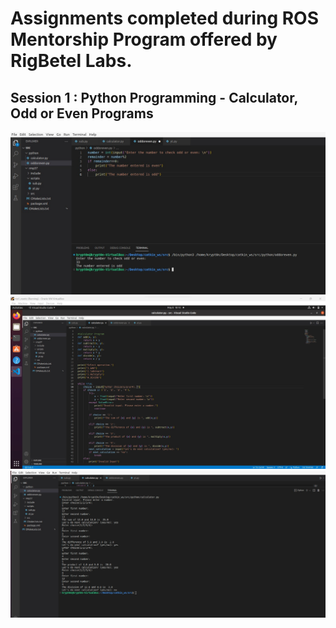 # Assignments completed during ROS Mentorship Program offered by RigBetel Labs.
## Session 1 : Python Programming - Calculator, Odd or Even Programs

![oddoreven.jpg](S1/oddoreven.jpg)
![calculator.jpg](S1/calculator.jpg)
![calculator-terminal.jpg](S1/calculator-terminal.jpg)